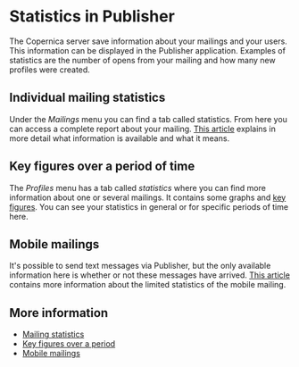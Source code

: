 # Statistics in Publisher

The Copernica server save information about your mailings and your users. 
This information can be displayed in the Publisher application. Examples 
of statistics are the number of opens from your mailing and how many new 
profiles were created.

## Individual mailing statistics
Under the *Mailings* menu you can find a tab called statistics. From here 
you can access a complete report about your mailing. [This article](./view-the-results-of-your-mailing) 
explains in more detail what information is available and what it means.

## Key figures over a period of time
The *Profiles* menu has a tab called *statistics* where you can find more 
information about one or several mailings. It contains some graphs and 
[key figures](./statistics-key-figures). You can see your statistics in 
general or for specific periods of time here.

## Mobile mailings
It's possible to send text messages via Publisher, but the only available 
information here is whether or not these messages have arrived. [This article](view-the-results-of-a-mobile-mailing) 
contains more information about the limited statistics of the mobile mailing.

## More information
* [Mailing statistics](./view-the-results-of-your-mailing)
* [Key figures over a period](./statistics-key-figures)
* [Mobile mailings](./view-the-results-of-a-mobile-mailing)
